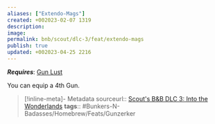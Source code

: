 ```yaml
---
aliases: ["Extendo-Mags"]
created: +002023-02-07 1319
description: 
image: 
permalink: bnb/scout/dlc-3/feat/extendo-mags
publish: true
updated: +002023-04-25 2216
---
```


***Requires***: [Gun Lust](Gun%20Lust.md)

You can equip a 4th Gun.

> [!inline-meta]- Metadata
> sourceurl:: [Scout's B&B DLC 3: Into the Wonderlands](https://docs.google.com/document/d/1MLOgrWwcLNTnP9PuXrKiLImy7SUh4hXO8arVUAlmdp0/edit)
> **tags**:: #Bunkers-N-Badasses/Homebrew/Feats/Gunzerker
